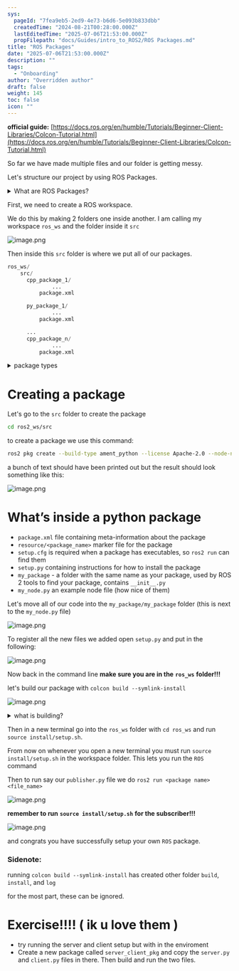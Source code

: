 ```yaml
---
sys:
  pageId: "7fea9eb5-2ed9-4e73-b6d6-5e093b833dbb"
  createdTime: "2024-08-21T00:28:00.000Z"
  lastEditedTime: "2025-07-06T21:53:00.000Z"
  propFilepath: "docs/Guides/intro_to_ROS2/ROS Packages.md"
title: "ROS Packages"
date: "2025-07-06T21:53:00.000Z"
description: ""
tags:
  - "Onboarding"
author: "Overridden author"
draft: false
weight: 145
toc: false
icon: ""
---
```


**official guide:** [https://docs.ros.org/en/humble/Tutorials/Beginner-Client-Libraries/Colcon-Tutorial.html](https://docs.ros.org/en/humble/Tutorials/Beginner-Client-Libraries/Colcon-Tutorial.html)

So far we have made multiple files and our folder is getting messy.

Let's structure our project by using ROS Packages.

<details>
      <summary>What are ROS Packages?</summary>
      ROS Packages are, as the name implies, packages of code that are highly sharable between ROS developers.
  </details>

First, we need to create a ROS workspace.

We do this by making 2 folders one inside another. I am calling my workspace `ros_ws` and the folder inside it `src`

![image.png](https://prod-files-secure.s3.us-west-2.amazonaws.com/d518164a-d88e-44d1-a4ee-3adb3bd8bce0/70706947-fd18-4537-a67b-e12946812d31/image.png?X-Amz-Algorithm=AWS4-HMAC-SHA256&X-Amz-Content-Sha256=UNSIGNED-PAYLOAD&X-Amz-Credential=ASIAZI2LB4665QFMTX5A%2F20250707%2Fus-west-2%2Fs3%2Faws4_request&X-Amz-Date=20250707T091249Z&X-Amz-Expires=3600&X-Amz-Security-Token=IQoJb3JpZ2luX2VjEGUaCXVzLXdlc3QtMiJHMEUCIH2z218Mtsm03azzfhWA8anA0nduIqhu7Lwv%2FpAlVK3cAiEA9%2Fqee%2BWDwJtk%2BsSoqCePTbcmMhWW5zAcJRg49yGQ%2B1Uq%2FwMIbhAAGgw2Mzc0MjMxODM4MDUiDOCCKJQhqHvF2VADKCrcAzkPiPfYdiv8XNT63MfOeu0DONMmP4sf%2BH0i7jM2GytNTkyeBujlE69RGxzu6AuP5aipAoa08MZRlJIfFUGe1A1LaURRl%2Bv%2FOq4bBrhsbRIbSDB7Nn8jLNRC7qmwK8inClgPj61I052uj%2BO2vCI1N3ugufx9HolzMm1u4OFPVsUY9%2BlWg%2F2gJZ5axIL0mJ6NFHs8f8pAbpNIqro2As%2Ft6U9jv1MUnbZvf%2BhNGD%2FDiAl9xlY%2Flph3U126qo3QUZaFnb1OHeenS6IbOlFthCMYEgqHAWeVAYSJRNNjKb0BOdKSiGuzRhjBbQKg1UKH8SWNo2ZeLjhFb0xopwR24M195ytXovp7TAhWTv9UY9eZxXpEa%2FCJ2b6JXlGWLqMRuCkl8uEl1yiB0J%2BS%2FXVP%2FJSFBnF0xrPvjdYj5JBM0JLrbdC1E5%2F3Q0ayyFjSZ8BsIaoyMdcGkCiYyWbttjh2h0Y8FAYLgiCNx09FkwuYLIaSKNr9TtJUeBZ%2F60tY4Ye7CsxedKwgXcHV1aT%2BpIni04EaEk9HwIF0vtCDXWCI%2FCGU7LWfxYmcoLg%2F4kP843gRHY73DjDupmwJ1%2B0TVIwbTWN%2Fo7FaR2ZveOlimpXkbOT7xy0lbGnt%2BeoiW%2B%2Fxz8cEMMaircMGOqUB5aWUs67Dod8YpD5i5rnrSMbSEsadYetvQ7hxEy8gIvsWOalw0AKoSeZhMf2MIgToalgUgJDNOHh2j9onPgh45yv31mrUHT%2FJz8pB9kKemUx%2B6pF0KFyTvsRRbqhZcjB2S57BTQlGFH1r8hrRtFiE8v2lzCaQq8BivD1efHDQBCfOxSYMS207ZxEP5rX5Nl7G78tPtCmLv%2BOJ6DP%2BtV2xk6jkCgHd&X-Amz-Signature=210a490e16e9829543af197357291856bdda1d1af7200b1f522968c156b7fddb&X-Amz-SignedHeaders=host&x-amz-checksum-mode=ENABLED&x-id=GetObject)

Then inside this `src` folder is where we put all of our packages.

```python
ros_ws/
    src/
      cpp_package_1/
		      ...
          package.xml

      py_package_1/
		      ...
          package.xml

      ...
      cpp_package_n/
		      ...
          package.xml

```

<details>

<summary>package types</summary>

packages can be either `C++` or python.

the intern file structure is different for each but for this guide we will stick to creating python packages

</details>

# Creating a package

Let's go to the `src` folder to create the package

```bash
cd ros2_ws/src
```

to create a package we use this command:

```bash
ros2 pkg create --build-type ament_python --license Apache-2.0 --node-name my_node my_package
```

a bunch of text should have been printed out but the result should look something like this:

![image.png](https://prod-files-secure.s3.us-west-2.amazonaws.com/d518164a-d88e-44d1-a4ee-3adb3bd8bce0/e6cf1e3f-8512-4a3e-b131-079f800bf3e8/image.png?X-Amz-Algorithm=AWS4-HMAC-SHA256&X-Amz-Content-Sha256=UNSIGNED-PAYLOAD&X-Amz-Credential=ASIAZI2LB4665QFMTX5A%2F20250707%2Fus-west-2%2Fs3%2Faws4_request&X-Amz-Date=20250707T091249Z&X-Amz-Expires=3600&X-Amz-Security-Token=IQoJb3JpZ2luX2VjEGUaCXVzLXdlc3QtMiJHMEUCIH2z218Mtsm03azzfhWA8anA0nduIqhu7Lwv%2FpAlVK3cAiEA9%2Fqee%2BWDwJtk%2BsSoqCePTbcmMhWW5zAcJRg49yGQ%2B1Uq%2FwMIbhAAGgw2Mzc0MjMxODM4MDUiDOCCKJQhqHvF2VADKCrcAzkPiPfYdiv8XNT63MfOeu0DONMmP4sf%2BH0i7jM2GytNTkyeBujlE69RGxzu6AuP5aipAoa08MZRlJIfFUGe1A1LaURRl%2Bv%2FOq4bBrhsbRIbSDB7Nn8jLNRC7qmwK8inClgPj61I052uj%2BO2vCI1N3ugufx9HolzMm1u4OFPVsUY9%2BlWg%2F2gJZ5axIL0mJ6NFHs8f8pAbpNIqro2As%2Ft6U9jv1MUnbZvf%2BhNGD%2FDiAl9xlY%2Flph3U126qo3QUZaFnb1OHeenS6IbOlFthCMYEgqHAWeVAYSJRNNjKb0BOdKSiGuzRhjBbQKg1UKH8SWNo2ZeLjhFb0xopwR24M195ytXovp7TAhWTv9UY9eZxXpEa%2FCJ2b6JXlGWLqMRuCkl8uEl1yiB0J%2BS%2FXVP%2FJSFBnF0xrPvjdYj5JBM0JLrbdC1E5%2F3Q0ayyFjSZ8BsIaoyMdcGkCiYyWbttjh2h0Y8FAYLgiCNx09FkwuYLIaSKNr9TtJUeBZ%2F60tY4Ye7CsxedKwgXcHV1aT%2BpIni04EaEk9HwIF0vtCDXWCI%2FCGU7LWfxYmcoLg%2F4kP843gRHY73DjDupmwJ1%2B0TVIwbTWN%2Fo7FaR2ZveOlimpXkbOT7xy0lbGnt%2BeoiW%2B%2Fxz8cEMMaircMGOqUB5aWUs67Dod8YpD5i5rnrSMbSEsadYetvQ7hxEy8gIvsWOalw0AKoSeZhMf2MIgToalgUgJDNOHh2j9onPgh45yv31mrUHT%2FJz8pB9kKemUx%2B6pF0KFyTvsRRbqhZcjB2S57BTQlGFH1r8hrRtFiE8v2lzCaQq8BivD1efHDQBCfOxSYMS207ZxEP5rX5Nl7G78tPtCmLv%2BOJ6DP%2BtV2xk6jkCgHd&X-Amz-Signature=a08b42710beb78fbce25a9d8fef619cb96d71ba5bcdbefab2df503b1c183bbab&X-Amz-SignedHeaders=host&x-amz-checksum-mode=ENABLED&x-id=GetObject)

# What’s inside a python package

- `package.xml` file containing meta-information about the package
- `resource/<package_name>` marker file for the package
- `setup.cfg` is required when a package has executables, so `ros2 run` can find them
- `setup.py` containing instructions for how to install the package
- `my_package` - a folder with the same name as your package, used by ROS 2 tools to find your package, contains `__init__.py`
- `my_node.py` an example node file (how nice of them)

Let's move all of our code into the `my_package/my_package` folder (this is next to the `my_node.py` file)

![image.png](https://prod-files-secure.s3.us-west-2.amazonaws.com/d518164a-d88e-44d1-a4ee-3adb3bd8bce0/9ce58f11-0da9-4d3e-b86d-506a9685d378/image.png?X-Amz-Algorithm=AWS4-HMAC-SHA256&X-Amz-Content-Sha256=UNSIGNED-PAYLOAD&X-Amz-Credential=ASIAZI2LB4665QFMTX5A%2F20250707%2Fus-west-2%2Fs3%2Faws4_request&X-Amz-Date=20250707T091249Z&X-Amz-Expires=3600&X-Amz-Security-Token=IQoJb3JpZ2luX2VjEGUaCXVzLXdlc3QtMiJHMEUCIH2z218Mtsm03azzfhWA8anA0nduIqhu7Lwv%2FpAlVK3cAiEA9%2Fqee%2BWDwJtk%2BsSoqCePTbcmMhWW5zAcJRg49yGQ%2B1Uq%2FwMIbhAAGgw2Mzc0MjMxODM4MDUiDOCCKJQhqHvF2VADKCrcAzkPiPfYdiv8XNT63MfOeu0DONMmP4sf%2BH0i7jM2GytNTkyeBujlE69RGxzu6AuP5aipAoa08MZRlJIfFUGe1A1LaURRl%2Bv%2FOq4bBrhsbRIbSDB7Nn8jLNRC7qmwK8inClgPj61I052uj%2BO2vCI1N3ugufx9HolzMm1u4OFPVsUY9%2BlWg%2F2gJZ5axIL0mJ6NFHs8f8pAbpNIqro2As%2Ft6U9jv1MUnbZvf%2BhNGD%2FDiAl9xlY%2Flph3U126qo3QUZaFnb1OHeenS6IbOlFthCMYEgqHAWeVAYSJRNNjKb0BOdKSiGuzRhjBbQKg1UKH8SWNo2ZeLjhFb0xopwR24M195ytXovp7TAhWTv9UY9eZxXpEa%2FCJ2b6JXlGWLqMRuCkl8uEl1yiB0J%2BS%2FXVP%2FJSFBnF0xrPvjdYj5JBM0JLrbdC1E5%2F3Q0ayyFjSZ8BsIaoyMdcGkCiYyWbttjh2h0Y8FAYLgiCNx09FkwuYLIaSKNr9TtJUeBZ%2F60tY4Ye7CsxedKwgXcHV1aT%2BpIni04EaEk9HwIF0vtCDXWCI%2FCGU7LWfxYmcoLg%2F4kP843gRHY73DjDupmwJ1%2B0TVIwbTWN%2Fo7FaR2ZveOlimpXkbOT7xy0lbGnt%2BeoiW%2B%2Fxz8cEMMaircMGOqUB5aWUs67Dod8YpD5i5rnrSMbSEsadYetvQ7hxEy8gIvsWOalw0AKoSeZhMf2MIgToalgUgJDNOHh2j9onPgh45yv31mrUHT%2FJz8pB9kKemUx%2B6pF0KFyTvsRRbqhZcjB2S57BTQlGFH1r8hrRtFiE8v2lzCaQq8BivD1efHDQBCfOxSYMS207ZxEP5rX5Nl7G78tPtCmLv%2BOJ6DP%2BtV2xk6jkCgHd&X-Amz-Signature=2b3979e1418fb96462d8c7c6ebe9843c9cfb070262465e271c4806ce7270768b&X-Amz-SignedHeaders=host&x-amz-checksum-mode=ENABLED&x-id=GetObject)

To register all the new files we added open `setup.py` and put in the following:

![image.png](https://prod-files-secure.s3.us-west-2.amazonaws.com/d518164a-d88e-44d1-a4ee-3adb3bd8bce0/1cd7c262-4cae-4496-9d75-c178537d24a2/image.png?X-Amz-Algorithm=AWS4-HMAC-SHA256&X-Amz-Content-Sha256=UNSIGNED-PAYLOAD&X-Amz-Credential=ASIAZI2LB4665QFMTX5A%2F20250707%2Fus-west-2%2Fs3%2Faws4_request&X-Amz-Date=20250707T091249Z&X-Amz-Expires=3600&X-Amz-Security-Token=IQoJb3JpZ2luX2VjEGUaCXVzLXdlc3QtMiJHMEUCIH2z218Mtsm03azzfhWA8anA0nduIqhu7Lwv%2FpAlVK3cAiEA9%2Fqee%2BWDwJtk%2BsSoqCePTbcmMhWW5zAcJRg49yGQ%2B1Uq%2FwMIbhAAGgw2Mzc0MjMxODM4MDUiDOCCKJQhqHvF2VADKCrcAzkPiPfYdiv8XNT63MfOeu0DONMmP4sf%2BH0i7jM2GytNTkyeBujlE69RGxzu6AuP5aipAoa08MZRlJIfFUGe1A1LaURRl%2Bv%2FOq4bBrhsbRIbSDB7Nn8jLNRC7qmwK8inClgPj61I052uj%2BO2vCI1N3ugufx9HolzMm1u4OFPVsUY9%2BlWg%2F2gJZ5axIL0mJ6NFHs8f8pAbpNIqro2As%2Ft6U9jv1MUnbZvf%2BhNGD%2FDiAl9xlY%2Flph3U126qo3QUZaFnb1OHeenS6IbOlFthCMYEgqHAWeVAYSJRNNjKb0BOdKSiGuzRhjBbQKg1UKH8SWNo2ZeLjhFb0xopwR24M195ytXovp7TAhWTv9UY9eZxXpEa%2FCJ2b6JXlGWLqMRuCkl8uEl1yiB0J%2BS%2FXVP%2FJSFBnF0xrPvjdYj5JBM0JLrbdC1E5%2F3Q0ayyFjSZ8BsIaoyMdcGkCiYyWbttjh2h0Y8FAYLgiCNx09FkwuYLIaSKNr9TtJUeBZ%2F60tY4Ye7CsxedKwgXcHV1aT%2BpIni04EaEk9HwIF0vtCDXWCI%2FCGU7LWfxYmcoLg%2F4kP843gRHY73DjDupmwJ1%2B0TVIwbTWN%2Fo7FaR2ZveOlimpXkbOT7xy0lbGnt%2BeoiW%2B%2Fxz8cEMMaircMGOqUB5aWUs67Dod8YpD5i5rnrSMbSEsadYetvQ7hxEy8gIvsWOalw0AKoSeZhMf2MIgToalgUgJDNOHh2j9onPgh45yv31mrUHT%2FJz8pB9kKemUx%2B6pF0KFyTvsRRbqhZcjB2S57BTQlGFH1r8hrRtFiE8v2lzCaQq8BivD1efHDQBCfOxSYMS207ZxEP5rX5Nl7G78tPtCmLv%2BOJ6DP%2BtV2xk6jkCgHd&X-Amz-Signature=69a75159992fa7968077219698de941c296ca239767f4fff6f06a5d1fc43a0ad&X-Amz-SignedHeaders=host&x-amz-checksum-mode=ENABLED&x-id=GetObject)

Now back in the command line **make sure you are in the** **`ros_ws`** **folder!!!**

let's build our package with `colcon build --symlink-install`

![image.png](https://prod-files-secure.s3.us-west-2.amazonaws.com/d518164a-d88e-44d1-a4ee-3adb3bd8bce0/2f2a0d27-b173-48fd-b189-5f5c0ce65619/image.png?X-Amz-Algorithm=AWS4-HMAC-SHA256&X-Amz-Content-Sha256=UNSIGNED-PAYLOAD&X-Amz-Credential=ASIAZI2LB4665QFMTX5A%2F20250707%2Fus-west-2%2Fs3%2Faws4_request&X-Amz-Date=20250707T091249Z&X-Amz-Expires=3600&X-Amz-Security-Token=IQoJb3JpZ2luX2VjEGUaCXVzLXdlc3QtMiJHMEUCIH2z218Mtsm03azzfhWA8anA0nduIqhu7Lwv%2FpAlVK3cAiEA9%2Fqee%2BWDwJtk%2BsSoqCePTbcmMhWW5zAcJRg49yGQ%2B1Uq%2FwMIbhAAGgw2Mzc0MjMxODM4MDUiDOCCKJQhqHvF2VADKCrcAzkPiPfYdiv8XNT63MfOeu0DONMmP4sf%2BH0i7jM2GytNTkyeBujlE69RGxzu6AuP5aipAoa08MZRlJIfFUGe1A1LaURRl%2Bv%2FOq4bBrhsbRIbSDB7Nn8jLNRC7qmwK8inClgPj61I052uj%2BO2vCI1N3ugufx9HolzMm1u4OFPVsUY9%2BlWg%2F2gJZ5axIL0mJ6NFHs8f8pAbpNIqro2As%2Ft6U9jv1MUnbZvf%2BhNGD%2FDiAl9xlY%2Flph3U126qo3QUZaFnb1OHeenS6IbOlFthCMYEgqHAWeVAYSJRNNjKb0BOdKSiGuzRhjBbQKg1UKH8SWNo2ZeLjhFb0xopwR24M195ytXovp7TAhWTv9UY9eZxXpEa%2FCJ2b6JXlGWLqMRuCkl8uEl1yiB0J%2BS%2FXVP%2FJSFBnF0xrPvjdYj5JBM0JLrbdC1E5%2F3Q0ayyFjSZ8BsIaoyMdcGkCiYyWbttjh2h0Y8FAYLgiCNx09FkwuYLIaSKNr9TtJUeBZ%2F60tY4Ye7CsxedKwgXcHV1aT%2BpIni04EaEk9HwIF0vtCDXWCI%2FCGU7LWfxYmcoLg%2F4kP843gRHY73DjDupmwJ1%2B0TVIwbTWN%2Fo7FaR2ZveOlimpXkbOT7xy0lbGnt%2BeoiW%2B%2Fxz8cEMMaircMGOqUB5aWUs67Dod8YpD5i5rnrSMbSEsadYetvQ7hxEy8gIvsWOalw0AKoSeZhMf2MIgToalgUgJDNOHh2j9onPgh45yv31mrUHT%2FJz8pB9kKemUx%2B6pF0KFyTvsRRbqhZcjB2S57BTQlGFH1r8hrRtFiE8v2lzCaQq8BivD1efHDQBCfOxSYMS207ZxEP5rX5Nl7G78tPtCmLv%2BOJ6DP%2BtV2xk6jkCgHd&X-Amz-Signature=e46f7a51bee0c308da3a9c07fd638753153c891861756b7221d01a41cb8944a0&X-Amz-SignedHeaders=host&x-amz-checksum-mode=ENABLED&x-id=GetObject)

<details>

<summary>what is building?</summary>

if you are a CS major at Rose-Hulman you will learn the answer to this in CSSE132

but TLDR; is it combines all the code files into one program that can be run easily 

</details>

Then in a new terminal go into the `ros_ws` folder with `cd ros_ws` and run `source install/setup.sh`. 

From now on whenever you open a new terminal you must run `source install/setup.sh` in the workspace folder. This lets you run the `ROS` command

Then to run say our `publisher.py` file we do `ros2 run <package name> <file_name>`

![image.png](https://prod-files-secure.s3.us-west-2.amazonaws.com/d518164a-d88e-44d1-a4ee-3adb3bd8bce0/4f4b1219-3a44-4632-aa0a-ce3471699f59/image.png?X-Amz-Algorithm=AWS4-HMAC-SHA256&X-Amz-Content-Sha256=UNSIGNED-PAYLOAD&X-Amz-Credential=ASIAZI2LB4665QFMTX5A%2F20250707%2Fus-west-2%2Fs3%2Faws4_request&X-Amz-Date=20250707T091249Z&X-Amz-Expires=3600&X-Amz-Security-Token=IQoJb3JpZ2luX2VjEGUaCXVzLXdlc3QtMiJHMEUCIH2z218Mtsm03azzfhWA8anA0nduIqhu7Lwv%2FpAlVK3cAiEA9%2Fqee%2BWDwJtk%2BsSoqCePTbcmMhWW5zAcJRg49yGQ%2B1Uq%2FwMIbhAAGgw2Mzc0MjMxODM4MDUiDOCCKJQhqHvF2VADKCrcAzkPiPfYdiv8XNT63MfOeu0DONMmP4sf%2BH0i7jM2GytNTkyeBujlE69RGxzu6AuP5aipAoa08MZRlJIfFUGe1A1LaURRl%2Bv%2FOq4bBrhsbRIbSDB7Nn8jLNRC7qmwK8inClgPj61I052uj%2BO2vCI1N3ugufx9HolzMm1u4OFPVsUY9%2BlWg%2F2gJZ5axIL0mJ6NFHs8f8pAbpNIqro2As%2Ft6U9jv1MUnbZvf%2BhNGD%2FDiAl9xlY%2Flph3U126qo3QUZaFnb1OHeenS6IbOlFthCMYEgqHAWeVAYSJRNNjKb0BOdKSiGuzRhjBbQKg1UKH8SWNo2ZeLjhFb0xopwR24M195ytXovp7TAhWTv9UY9eZxXpEa%2FCJ2b6JXlGWLqMRuCkl8uEl1yiB0J%2BS%2FXVP%2FJSFBnF0xrPvjdYj5JBM0JLrbdC1E5%2F3Q0ayyFjSZ8BsIaoyMdcGkCiYyWbttjh2h0Y8FAYLgiCNx09FkwuYLIaSKNr9TtJUeBZ%2F60tY4Ye7CsxedKwgXcHV1aT%2BpIni04EaEk9HwIF0vtCDXWCI%2FCGU7LWfxYmcoLg%2F4kP843gRHY73DjDupmwJ1%2B0TVIwbTWN%2Fo7FaR2ZveOlimpXkbOT7xy0lbGnt%2BeoiW%2B%2Fxz8cEMMaircMGOqUB5aWUs67Dod8YpD5i5rnrSMbSEsadYetvQ7hxEy8gIvsWOalw0AKoSeZhMf2MIgToalgUgJDNOHh2j9onPgh45yv31mrUHT%2FJz8pB9kKemUx%2B6pF0KFyTvsRRbqhZcjB2S57BTQlGFH1r8hrRtFiE8v2lzCaQq8BivD1efHDQBCfOxSYMS207ZxEP5rX5Nl7G78tPtCmLv%2BOJ6DP%2BtV2xk6jkCgHd&X-Amz-Signature=05dab1b67afc66b7bb79243d72386941d1e5cd201cc5fa655e50a658e4510d74&X-Amz-SignedHeaders=host&x-amz-checksum-mode=ENABLED&x-id=GetObject)

**remember to run** **`source install/setup.sh`** **for the subscriber!!!**

![image.png](https://prod-files-secure.s3.us-west-2.amazonaws.com/d518164a-d88e-44d1-a4ee-3adb3bd8bce0/02121119-dad4-49ec-8356-c956108b4243/image.png?X-Amz-Algorithm=AWS4-HMAC-SHA256&X-Amz-Content-Sha256=UNSIGNED-PAYLOAD&X-Amz-Credential=ASIAZI2LB4665QFMTX5A%2F20250707%2Fus-west-2%2Fs3%2Faws4_request&X-Amz-Date=20250707T091249Z&X-Amz-Expires=3600&X-Amz-Security-Token=IQoJb3JpZ2luX2VjEGUaCXVzLXdlc3QtMiJHMEUCIH2z218Mtsm03azzfhWA8anA0nduIqhu7Lwv%2FpAlVK3cAiEA9%2Fqee%2BWDwJtk%2BsSoqCePTbcmMhWW5zAcJRg49yGQ%2B1Uq%2FwMIbhAAGgw2Mzc0MjMxODM4MDUiDOCCKJQhqHvF2VADKCrcAzkPiPfYdiv8XNT63MfOeu0DONMmP4sf%2BH0i7jM2GytNTkyeBujlE69RGxzu6AuP5aipAoa08MZRlJIfFUGe1A1LaURRl%2Bv%2FOq4bBrhsbRIbSDB7Nn8jLNRC7qmwK8inClgPj61I052uj%2BO2vCI1N3ugufx9HolzMm1u4OFPVsUY9%2BlWg%2F2gJZ5axIL0mJ6NFHs8f8pAbpNIqro2As%2Ft6U9jv1MUnbZvf%2BhNGD%2FDiAl9xlY%2Flph3U126qo3QUZaFnb1OHeenS6IbOlFthCMYEgqHAWeVAYSJRNNjKb0BOdKSiGuzRhjBbQKg1UKH8SWNo2ZeLjhFb0xopwR24M195ytXovp7TAhWTv9UY9eZxXpEa%2FCJ2b6JXlGWLqMRuCkl8uEl1yiB0J%2BS%2FXVP%2FJSFBnF0xrPvjdYj5JBM0JLrbdC1E5%2F3Q0ayyFjSZ8BsIaoyMdcGkCiYyWbttjh2h0Y8FAYLgiCNx09FkwuYLIaSKNr9TtJUeBZ%2F60tY4Ye7CsxedKwgXcHV1aT%2BpIni04EaEk9HwIF0vtCDXWCI%2FCGU7LWfxYmcoLg%2F4kP843gRHY73DjDupmwJ1%2B0TVIwbTWN%2Fo7FaR2ZveOlimpXkbOT7xy0lbGnt%2BeoiW%2B%2Fxz8cEMMaircMGOqUB5aWUs67Dod8YpD5i5rnrSMbSEsadYetvQ7hxEy8gIvsWOalw0AKoSeZhMf2MIgToalgUgJDNOHh2j9onPgh45yv31mrUHT%2FJz8pB9kKemUx%2B6pF0KFyTvsRRbqhZcjB2S57BTQlGFH1r8hrRtFiE8v2lzCaQq8BivD1efHDQBCfOxSYMS207ZxEP5rX5Nl7G78tPtCmLv%2BOJ6DP%2BtV2xk6jkCgHd&X-Amz-Signature=0207ea41f3448a26d07c323195b6c07cb2981861732280e85a7e2b5defcb7673&X-Amz-SignedHeaders=host&x-amz-checksum-mode=ENABLED&x-id=GetObject)

and congrats you have successfully setup your own `ROS` package.

### Sidenote:

running `colcon build --symlink-install` has created other folder `build`, `install`, and `log`

for the most part, these can be ignored.

# Exercise!!!! ( ik u love them )

- try running the server and client setup but with in the enviroment
- Create a new package called `server_client_pkg` and copy the `server.py` and `client.py` files in there. Then build and run the two files.
